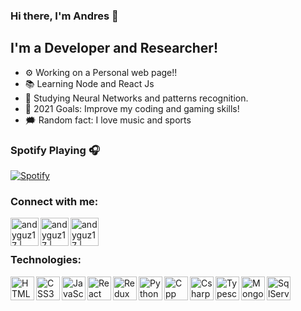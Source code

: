 ### Hi there, I'm Andres 👋

## I'm a Developer and Researcher!

- ⚙️ Working on a Personal web page!!
- 📚 Learning Node and React Js
- 🧬 Studying Neural Networks and patterns recognition. 
- 🌌 2021 Goals: Improve my coding and gaming skills!
- 🗯️ Random fact: I love music and sports

### Spotify Playing 🎧

[![Spotify](https://now-playing-eta.vercel.app/api/spotify)](https://open.spotify.com/user/andyguz17?si=af_r5v94SnOIWv8Rh3UNMg)

### Connect with me:

[<img align="left" alt="andyguz17 | LinkedIn" width="45px" src="https://img.icons8.com/bubbles/480/000000/linkedin.png" />][linkedin]
[<img align="left" alt="andyguz17 | Instagram" width="45px" src="https://img.icons8.com/bubbles/480/000000/instagram-new.png" />][instagram]
[<img align="left" alt="andyguz17 | Facebook" width="45px" src="https://img.icons8.com/bubbles/48/000000/facebook.png" />][facebook]

<br />
<br />

### Technologies:

<img align="left" alt="HTML5" width="38px" src="https://img.icons8.com/color/480/000000/html-5.png" />
<img align="left" alt="CSS3" width="38px" src="https://img.icons8.com/color/480/000000/css3.png" />
<img align="left" alt="JavaScript" width="38px" src="https://img.icons8.com/color/480/000000/javascript-logo-1.png" />
<img align="left" alt="React" width="38px" src="https://img.icons8.com/color/480/000000/react-native.png" />
<img align="left" alt="Redux" width="38px" src="https://img.icons8.com/color/480/000000/redux.png" />
<img align="left" alt="Python" width="38px" src="https://img.icons8.com/color/480/000000/python.png" />
<img align="left" alt="Cpp" width="38px" src="https://img.icons8.com/color/480/000000/c-plus-plus-logo.png" />
<img align="left" alt="Csharp" width="38px" src="https://img.icons8.com/color/480/000000/c-sharp-logo.png" />
<img align="left" alt="Typescript" width="38px" src="https://img.icons8.com/color/480/000000/typescript.png" />
<img align="left" alt="MongoDb" width="38px" src="https://img.icons8.com/color/480/000000/mongodb.png" />
<img align="left" alt="SqlServer" width="38px" src="https://img.icons8.com/color/480/000000/microsoft-sql-server.png" />
<br />
<br />

[instagram]: https://instagram.com/andyguz17
[linkedin]: https://linkedin.com/in/andres-guzman-a63757139
[facebook]: https://facebook.com/andres.guzman.37853734
